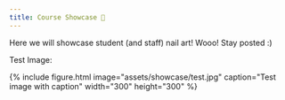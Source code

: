```yaml
---
title: Course Showcase 📸
---
```


Here we will showcase student (and staff) nail art! Wooo! Stay posted :)

Test Image:

{% include figure.html image="assets/showcase/test.jpg" caption="Test image with caption" width="300" height="300" %}